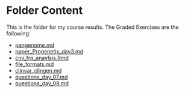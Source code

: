# Folder Content
This is the folder for my course results.
The Graded Exercises are the following:
- [pangenome.md](https://github.com/compbiozurich/UZH-BIO392-FS25/blob/master/course-results/Marieluisa-Buchegger/m_buchegger_pangenome.md)
- [paper_Progenetix_day3.md](https://github.com/compbiozurich/UZH-BIO392-FS25/blob/master/course-results/Marieluisa-Buchegger/m_buchegger_paper_Progenetix__day3.md)
- [cnv_frq_anaylsis.Rmd](https://github.com/compbiozurich/UZH-BIO392-FS25/blob/master/course-results/Marieluisa-Buchegger/m_buchegger_cnv_freq_analysis.Rmd)
- [file_formats.md](https://github.com/compbiozurich/UZH-BIO392-FS25/blob/master/course-results/Marieluisa-Buchegger/m_buchegger_file_formats.md)
- [clinvar_clingen.md](https://github.com/compbiozurich/UZH-BIO392-FS25/blob/master/course-results/Marieluisa-Buchegger/m_buchegger_clinvar_clingen.md)
- [questions_day_07.md](https://github.com/compbiozurich/UZH-BIO392-FS25/blob/master/course-results/Marieluisa-Buchegger/m_buchegger_questions_day_07.md)
- [questions_day_09.md](https://github.com/compbiozurich/UZH-BIO392-FS25/blob/master/course-results/Marieluisa-Buchegger/m_buchegger_questions-day-09.md)
  
